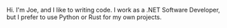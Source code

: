 Hi. I'm Joe, and I like to writing code. I work as a .NET Software Developer, but I prefer to use Python or Rust for my own projects.
